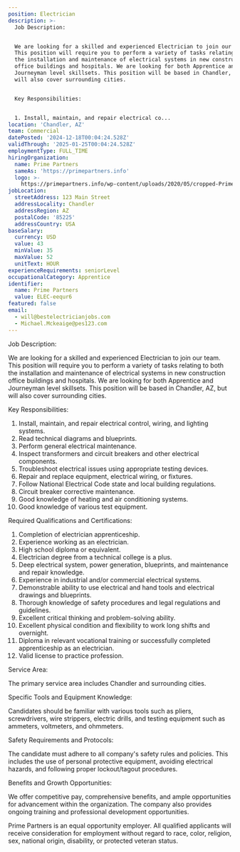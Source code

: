 ```yaml
---
position: Electrician
description: >-
  Job Description:


  We are looking for a skilled and experienced Electrician to join our team.
  This position will require you to perform a variety of tasks relating to both
  the installation and maintenance of electrical systems in new construction
  office buildings and hospitals. We are looking for both Apprentice and
  Journeyman level skillsets. This position will be based in Chandler, AZ, but
  will also cover surrounding cities.


  Key Responsibilities:


  1. Install, maintain, and repair electrical co...
location: 'Chandler, AZ'
team: Commercial
datePosted: '2024-12-18T00:04:24.528Z'
validThrough: '2025-01-25T00:04:24.528Z'
employmentType: FULL_TIME
hiringOrganization:
  name: Prime Partners
  sameAs: 'https://primepartners.info'
  logo: >-
    https://primepartners.info/wp-content/uploads/2020/05/cropped-Prime-Partners-Logo-NO-BG-1-1.png
jobLocation:
  streetAddress: 123 Main Street
  addressLocality: Chandler
  addressRegion: AZ
  postalCode: '85225'
  addressCountry: USA
baseSalary:
  currency: USD
  value: 43
  minValue: 35
  maxValue: 52
  unitText: HOUR
experienceRequirements: seniorLevel
occupationalCategory: Apprentice
identifier:
  name: Prime Partners
  value: ELEC-eequr6
featured: false
email:
  - will@bestelectricianjobs.com
  - Michael.Mckeaige@pes123.com
---
```




Job Description:

We are looking for a skilled and experienced Electrician to join our team. This position will require you to perform a variety of tasks relating to both the installation and maintenance of electrical systems in new construction office buildings and hospitals. We are looking for both Apprentice and Journeyman level skillsets. This position will be based in Chandler, AZ, but will also cover surrounding cities.

Key Responsibilities:

1. Install, maintain, and repair electrical control, wiring, and lighting systems.
2. Read technical diagrams and blueprints.
3. Perform general electrical maintenance.
4. Inspect transformers and circuit breakers and other electrical components.
5. Troubleshoot electrical issues using appropriate testing devices.
6. Repair and replace equipment, electrical wiring, or fixtures.
7. Follow National Electrical Code state and local building regulations.
8. Circuit breaker corrective maintenance.
9. Good knowledge of heating and air conditioning systems.
10. Good knowledge of various test equipment.

Required Qualifications and Certifications:

1. Completion of electrician apprenticeship.
2. Experience working as an electrician.
3. High school diploma or equivalent.
4. Electrician degree from a technical college is a plus.
5. Deep electrical system, power generation, blueprints, and maintenance and repair knowledge.
6. Experience in industrial and/or commercial electrical systems.
7. Demonstrable ability to use electrical and hand tools and electrical drawings and blueprints.
8. Thorough knowledge of safety procedures and legal regulations and guidelines.
9. Excellent critical thinking and problem-solving ability.
10. Excellent physical condition and flexibility to work long shifts and overnight.
11. Diploma in relevant vocational training or successfully completed apprenticeship as an electrician.
12. Valid license to practice profession.

Service Area:

The primary service area includes Chandler and surrounding cities.

Specific Tools and Equipment Knowledge:

Candidates should be familiar with various tools such as pliers, screwdrivers, wire strippers, electric drills, and testing equipment such as ammeters, voltmeters, and ohmmeters.

Safety Requirements and Protocols:

The candidate must adhere to all company's safety rules and policies. This includes the use of personal protective equipment, avoiding electrical hazards, and following proper lockout/tagout procedures.

Benefits and Growth Opportunities:

We offer competitive pay, comprehensive benefits, and ample opportunities for advancement within the organization. The company also provides ongoing training and professional development opportunities.

Prime Partners is an equal opportunity employer. All qualified applicants will receive consideration for employment without regard to race, color, religion, sex, national origin, disability, or protected veteran status.
